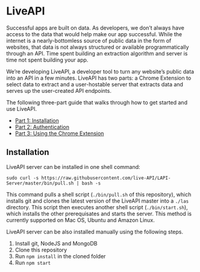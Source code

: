 # LiveAPI
Successful apps are built on data. As developers, we don’t always have access to the data that would help make our app successful. While the internet is a nearly-bottomless source of public data in the form of websites, that data is not always structured or available programmatically through an API. Time spent building an extraction algorithm and server is time not spent building your app.

We’re developing LiveAPI, a developer tool to turn any website’s public data into an API in a few minutes. LiveAPI has two parts: a Chrome Extension to select data to extract and a user-hostable server that extracts data and serves up the user-created API endpoints.

The following three-part guide that walks through how to get started and use LiveAPI.

* [Part 1: Installation](https://medium.com/@brett.beekley/using-liveapi-part-1-installation-ba1aa13bc73b)
* [Part 2: Authentication](https://medium.com/@pennwu/liveapi-a-visual-data-extraction-tool-part-2-17a1d32b2d52)
* [Part 3: Using the Chrome Extension](https://medium.com/@melissjs/liveapi-a-visual-data-extraction-tool-part-3-e9d60c9ab28d)

## Installation
LiveAPI server can be installed in one shell command:

`sudo curl -s https://raw.githubusercontent.com/live-API/LAPI-Server/master/bin/pull.sh | bash -s`

This command pulls a shell script (`./bin/pull.sh` of this repository), which installs git and clones the latest version of the LiveAPI master into a `./las` directory. This script then executes another shell script (`./bin/start.sh`), which installs the other prerequisates and starts the server. This method is currently supported on Mac OS, Ubuntu and Amazon Linux.

LiveAPI server can be also installed manually using the following steps.

1. Install git, NodeJS and MongoDB
2. Clone this repository
3. Run `npm install` in the cloned folder
4. Run `npm start`
